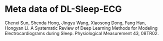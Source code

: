 # Meta data of DL-Sleep-ECG

Chenxi Sun, Shenda Hong, Jingyu Wang, Xiaosong Dong, Fang Han, Hongyan Li. A Systematic Review of Deep Learning Methods for Modeling Electrocardiograms during Sleep. Physiological Measurement 43, 08TR02.
